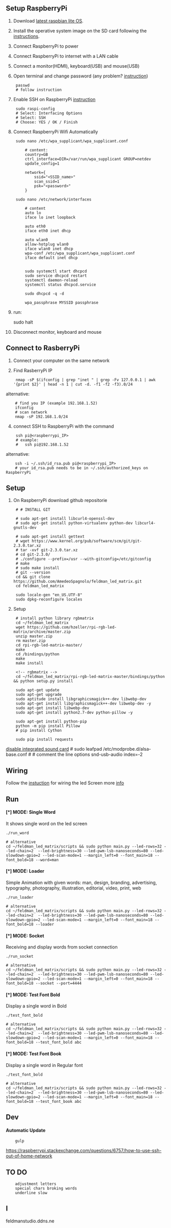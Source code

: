 ## Setup RaspberryPi

1) Download
[latest raspbian lite OS](https://downloads.raspberrypi.org/raspbian_lite_latest).

2) Install the operative system image on the SD card following the [instructions](https://www.raspberrypi.org/documentation/installation/installing-images/mac.md).

3) Connect RaspberryPi to power

4) Connect RaspberryPi to internet with a LAN cable

5) Connect a monitor(HDMI), keyboard(USB) and mouse(USB)

5) Open terminal and change password (any problem? [instruction](https://www.raspberrypi.org/documentation/linux/usage/users.md))

		passwd
		# follow instruction

6) Enable SSH on RaspberryPi [instruction](https://www.raspberrypi.org/documentation/remote-access/ssh/)

		sudo raspi-config
		# Select: Interfacing Options
		# Select: SSH
		# Choose: YES / OK / Finish

7) Connect RaspberryPi Wifi Automatically

		sudo nano /etc/wpa_supplicant/wpa_supplicant.conf

			# content:
			country=GB
			ctrl_interface=DIR=/var/run/wpa_supplicant GROUP=netdev
			update_config=1

			network={
	        	ssid="<SSID_name>"
	        	scan_ssid=1
	        	psk="<password>"
			}

		sudo nano /etc/network/interfaces

			# content
			auto lo
			iface lo inet loopback

			auto eth0
			iface eth0 inet dhcp

			auto wlan0
			allow-hotplug wlan0
			iface wlan0 inet dhcp
			wpa-conf /etc/wpa_supplicant/wpa_supplicant.conf
			iface default inet dhcp


			sudo systemctl start dhcpcd
			sudo service dhcpcd restart
			systemctl daemon-reload
			systemctl status dhcpcd.service

			sudo dhcpcd -q -d

			wpa_passphrase MYSSID passphrase

8) run:

	sudo halt

9) Disconnect monitor, keyboard and mouse

## Connect to RasberryPi

1) Connect your computer on the same network

2) Find RasberryPi IP

		nmap -sP $(ifconfig | grep "inet " | grep -Fv 127.0.0.1 | awk '{print $2}' | head -n 1 | cut -d. -f1 -f2 -f3).0/24

alternative:

		# find you IP (example 192.168.1.52)
		ifconfig
		# scan network
		nmap -sP 192.168.1.0/24

4) connect SSH to RaspberryPi with the command

		ssh pi@<raspberrypi_IP>
		# example:
		#	ssh pi@192.168.1.52

alternative:

		ssh -i ~/.ssh/id_rsa.pub pi@<raspberrypi_IP>
		# your id_rsa.pub needs to be in ~/.ssh/authorized_keys on RaspberryPi

## Setup

1) On RaspberryPi download github repositorie

		# # INSTALL GIT

		# sudo apt-get install libcurl4-openssl-dev
		# sudo apt-get install python-virtualenv python-dev libcurl4-gnutls-dev

		# sudo apt-get install gettext
		# wget https://www.kernel.org/pub/software/scm/git/git-2.3.0.tar.xz
		# tar -xvf git-2.3.0.tar.xz
		# cd git-2.3.0/
		# ./configure --prefix=/usr --with-gitconfig=/etc/gitconfig
		# make
		# sudo make install
		# git --version
		cd && git clone https://github.com/AmedeoSpagnolo/feldman_led_matrix.git
		cd feldman_led_matrix

		sudo locale-gen "en_US.UTF-8"
		sudo dpkg-reconfigure locales

9) Setup

		# install python library rgbmatrix
		cd ~/feldman_led_matrix
		wget https://github.com/hzeller/rpi-rgb-led-matrix/archive/master.zip
		unzip master.zip
		rm master.zip
		cd rpi-rgb-led-matrix-master/
		make
		cd /bindings/python
		make
		make install

		<!-- rgbmatrix -->
		cd ~/feldman_led_matrix/rpi-rgb-led-matrix-master/bindings/python && python setup.py install

		sudo apt-get update
		sudo apt-get upgrade
		sudo aptitude install libgraphicsmagick++-dev libwebp-dev
		sudo apt-get install libgraphicsmagick++-dev libwebp-dev -y
		sudo apt-get install libwebp-dev
		sudo apt-get install python2.7-dev python-pillow -y

		sudo apt-get install python-pip
		python -m pip install Pillow
		# pip install Cython

		sudo pip install requests

[disable integrated sound card](https://www.raspberrypi.org/forums/viewtopic.php?t=18573)
		# sudo leafpad /etc/modprobe.d/alsa-base.conf
		# # comment the line options snd-usb-audio index=-2

## Wiring

Follow the [instuction](https://github.com/AmedeoSpagnolo/feldman_led_matrix/blob/master/wiring.md) for wiring the led Screen
more [info](https://cdn-learn.adafruit.com/assets/assets/000/015/207/medium800/raspberry_pi_wiring_diagram.png?1394711938)

## Run

#### [*] MODE: Single Word
It shows single word on the led screen
 
	./run_word
	
	# alternative
	cd ~/feldman_led_matrix/scripts && sudo python main.py --led-rows=32 --led-chain=2  --led-brightness=30 --led-pwm-lsb-nanoseconds=80 --led-slowdown-gpio=2 --led-scan-mode=1 --margin_left=0 --font_main=18 --font_bold=18 --word=man
	
#### [*] MODE: Loader
Simple Animation with given words: 
man, design, branding, advertising, typography, photography, illustration, editorial, video, print, web 

	./run_loader
	
	# alternative
	cd ~/feldman_led_matrix/scripts && sudo python main.py --led-rows=32 --led-chain=2  --led-brightness=30 --led-pwm-lsb-nanoseconds=80 --led-slowdown-gpio=2 --led-scan-mode=1 --margin_left=0 --font_main=18 --font_bold=18 --loader
	
#### [*] MODE: Socket
Receiving and display words from socket connection

	./run_socket
	
	# alternative
	cd ~/feldman_led_matrix/scripts && sudo python main.py --led-rows=32 --led-chain=2  --led-brightness=30 --led-pwm-lsb-nanoseconds=80 --led-slowdown-gpio=2 --led-scan-mode=1 --margin_left=0 --font_main=18 --font_bold=18 --socket --port=4444

#### [*] MODE: Test Font Bold
Display a single word in Bold

	./test_font_bold
	
	# alternative
	cd ~/feldman_led_matrix/scripts && sudo python main.py --led-rows=32 --led-chain=2  --led-brightness=30 --led-pwm-lsb-nanoseconds=80 --led-slowdown-gpio=2 --led-scan-mode=1 --margin_left=0 --font_main=18 --font_bold=18 --test_font_bold abc
#### [*] MODE: Test Font Book
Display a single word in Regular font

	./test_font_bold
	
	# alternative
	cd ~/feldman_led_matrix/scripts && sudo python main.py --led-rows=32 --led-chain=2  --led-brightness=30 --led-pwm-lsb-nanoseconds=80 --led-slowdown-gpio=2 --led-scan-mode=1 --margin_left=0 --font_main=18 --font_bold=18 --test_font_book abc
## Dev

#### Automatic Update

		gulp

https://raspberrypi.stackexchange.com/questions/6757/how-to-use-ssh-out-of-home-network

## TO DO
		adjustment letters
		special chars broking words
		underline slow

## I

feldmanstudio.ddns.ne